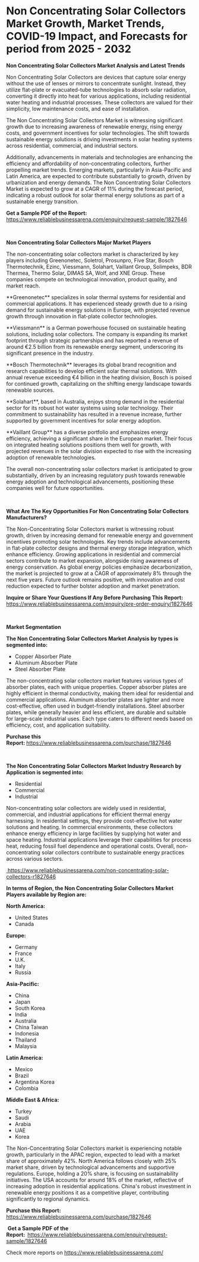<p><h1>Non Concentrating Solar Collectors Market Growth, Market Trends, COVID-19 Impact, and Forecasts for period from 2025 - 2032</h1></p><p><strong>Non Concentrating Solar Collectors Market Analysis and Latest Trends</strong></p>
<p><p>Non Concentrating Solar Collectors are devices that capture solar energy without the use of lenses or mirrors to concentrate sunlight. Instead, they utilize flat-plate or evacuated-tube technologies to absorb solar radiation, converting it directly into heat for various applications, including residential water heating and industrial processes. These collectors are valued for their simplicity, low maintenance costs, and ease of installation.</p><p>The Non Concentrating Solar Collectors Market is witnessing significant growth due to increasing awareness of renewable energy, rising energy costs, and government incentives for solar technologies. The shift towards sustainable energy solutions is driving investments in solar heating systems across residential, commercial, and industrial sectors. </p><p>Additionally, advancements in materials and technologies are enhancing the efficiency and affordability of non-concentrating collectors, further propelling market trends. Emerging markets, particularly in Asia-Pacific and Latin America, are expected to contribute substantially to growth, driven by urbanization and energy demands. The Non Concentrating Solar Collectors Market is expected to grow at a CAGR of 11% during the forecast period, indicating a robust outlook for solar thermal energy solutions as part of a sustainable energy transition.</p></p>
<p><strong>Get a Sample PDF of the Report:&nbsp;</strong> <a href="https://www.reliablebusinessarena.com/enquiry/request-sample/1827646?utm_campaign=2639&utm_medium=2&utm_source=Github&utm_content=ia&utm_term=11042025&utm_id=non-concentrating-solar-collectors">https://www.reliablebusinessarena.com/enquiry/request-sample/1827646</a></p>
<p>&nbsp;</p>
<p><strong>Non Concentrating Solar Collectors Major Market Players</strong></p>
<p><p>The non-concentrating solar collectors market is characterized by key players including Greenonetec, Soletrol, Prosunpro, Five Star, Bosch Thermotechnik, Ezinc, Viessmann, Solahart, Vaillant Group, Solimpeks, BDR Thermea, Thermo Solar, DIMAS SA, Wolf, and XNE Group. These companies compete on technological innovation, product quality, and market reach.</p><p>**Greenonetec** specializes in solar thermal systems for residential and commercial applications. It has experienced steady growth due to a rising demand for sustainable energy solutions in Europe, with projected revenue growth through innovation in flat-plate collector technologies.</p><p>**Viessmann** is a German powerhouse focused on sustainable heating solutions, including solar collectors. The company is expanding its market footprint through strategic partnerships and has reported a revenue of around €2.5 billion from its renewable energy segment, underscoring its significant presence in the industry.</p><p>**Bosch Thermotechnik** leverages its global brand recognition and research capabilities to develop efficient solar thermal solutions. With annual revenue exceeding €4 billion in the heating division, Bosch is poised for continued growth, capitalizing on the shifting energy landscape towards renewable sources.</p><p>**Solahart**, based in Australia, enjoys strong demand in the residential sector for its robust hot water systems using solar technology. Their commitment to sustainability has resulted in a revenue increase, further supported by government incentives for solar energy adoption.</p><p>**Vaillant Group** has a diverse portfolio and emphasizes energy efficiency, achieving a significant share in the European market. Their focus on integrated heating solutions positions them well for growth, with projected revenues in the solar division expected to rise with the increasing adoption of renewable technologies.</p><p>The overall non-concentrating solar collectors market is anticipated to grow substantially, driven by an increasing regulatory push towards renewable energy adoption and technological advancements, positioning these companies well for future opportunities.</p></p>
<p>&nbsp;</p>
<p><strong>What Are The Key Opportunities For Non Concentrating Solar Collectors Manufacturers?</strong></p>
<p><p>The Non-Concentrating Solar Collectors market is witnessing robust growth, driven by increasing demand for renewable energy and government incentives promoting solar technologies. Key trends include advancements in flat-plate collector designs and thermal energy storage integration, which enhance efficiency. Growing applications in residential and commercial sectors contribute to market expansion, alongside rising awareness of energy conservation. As global energy policies emphasize decarbonization, the market is projected to grow at a CAGR of approximately 8% through the next five years. Future outlook remains positive, with innovation and cost reduction expected to further bolster adoption and market penetration.</p></p>
<p><strong>Inquire or Share Your Questions If Any Before Purchasing This Report:</strong> <a href="https://www.reliablebusinessarena.com/enquiry/pre-order-enquiry/1827646?utm_campaign=2639&utm_medium=2&utm_source=Github&utm_content=ia&utm_term=11042025&utm_id=non-concentrating-solar-collectors">https://www.reliablebusinessarena.com/enquiry/pre-order-enquiry/1827646</a></p>
<p>&nbsp;</p>
<p><strong>Market Segmentation</strong></p>
<p><strong>The Non Concentrating Solar Collectors Market Analysis by types is segmented into:</strong></p>
<p><ul><li>Copper Absorber Plate</li><li>Aluminum Absorber Plate</li><li>Steel Absorber Plate</li></ul></p>
<p><p>The non-concentrating solar collectors market features various types of absorber plates, each with unique properties. Copper absorber plates are highly efficient in thermal conductivity, making them ideal for residential and commercial applications. Aluminum absorber plates are lighter and more cost-effective, often used in budget-friendly installations. Steel absorber plates, while generally heavier and less efficient, are durable and suitable for large-scale industrial uses. Each type caters to different needs based on efficiency, cost, and application suitability.</p></p>
<p><strong>Purchase this Report:&nbsp;</strong><a href="https://www.reliablebusinessarena.com/purchase/1827646?utm_campaign=2639&utm_medium=2&utm_source=Github&utm_content=ia&utm_term=11042025&utm_id=non-concentrating-solar-collectors">https://www.reliablebusinessarena.com/purchase/1827646</a></p>
<p>&nbsp;</p>
<p><strong>The Non Concentrating Solar Collectors Market Industry Research by Application is segmented into:</strong></p>
<p><ul><li>Residential</li><li>Commercial</li><li>Industrial</li></ul></p>
<p><p>Non-concentrating solar collectors are widely used in residential, commercial, and industrial applications for efficient thermal energy harnessing. In residential settings, they provide cost-effective hot water solutions and heating. In commercial environments, these collectors enhance energy efficiency in large facilities by supplying hot water and space heating. Industrial applications leverage their capabilities for process heat, reducing fossil fuel dependence and operational costs. Overall, non-concentrating solar collectors contribute to sustainable energy practices across various sectors.</p></p>
<p><a href="https://www.reliablebusinessarena.com/non-concentrating-solar-collectors-r1827646?utm_campaign=2639&utm_medium=2&utm_source=Github&utm_content=ia&utm_term=11042025&utm_id=non-concentrating-solar-collectors">&nbsp;https://www.reliablebusinessarena.com/non-concentrating-solar-collectors-r1827646</a></p>
<p><strong>In terms of Region, the Non Concentrating Solar Collectors Market Players available by Region are:</strong></p>
<p>
    <p> <strong> North America: </strong>
        <ul>
            <li>United States</li>
            <li>Canada</li>
        </ul>
        </p> 
    <p> <strong> Europe: </strong>
        <ul>
            <li>Germany</li>
            <li>France</li>
            <li>U.K.</li>
            <li>Italy</li>
            <li>Russia</li>
        </ul>
        </p> 
    <p> <strong> Asia-Pacific: </strong>
        <ul>
            <li>China</li>
            <li>Japan</li>
            <li>South Korea</li>
            <li>India</li>
            <li>Australia</li>
            <li>China Taiwan</li>
            <li>Indonesia</li>
            <li>Thailand</li>
            <li>Malaysia</li>
        </ul>
        </p> 
    <p> <strong> Latin America: </strong>
        <ul>
            <li>Mexico</li>
            <li>Brazil</li>
            <li>Argentina Korea</li>
            <li>Colombia</li>
        </ul>
        </p> 
    <p> <strong> Middle East & Africa: </strong>
        <ul>
            <li>Turkey</li>
            <li>Saudi</li>
            <li>Arabia</li>
            <li>UAE</li>
            <li>Korea</li>
        </ul>
    </p>
    </p>
<p><p>The Non-Concentrating Solar Collectors market is experiencing notable growth, particularly in the APAC region, expected to lead with a market share of approximately 42%. North America follows closely with 25% market share, driven by technological advancements and supportive regulations. Europe, holding a 20% share, is focusing on sustainability initiatives. The USA accounts for around 18% of the market, reflective of increasing adoption in residential applications. China's robust investment in renewable energy positions it as a competitive player, contributing significantly to regional dynamics.</p></p>
<p><strong>Purchase this Report: </strong><a href="https://www.reliablebusinessarena.com/purchase/1827646?utm_campaign=2639&utm_medium=2&utm_source=Github&utm_content=ia&utm_term=11042025&utm_id=non-concentrating-solar-collectors">https://www.reliablebusinessarena.com/purchase/1827646</a></p>
<p>&nbsp;<strong>Get a Sample PDF of the Report:&nbsp;&nbsp;</strong><a href="https://www.reliablebusinessarena.com/enquiry/request-sample/1827646?utm_campaign=2639&utm_medium=2&utm_source=Github&utm_content=ia&utm_term=11042025&utm_id=non-concentrating-solar-collectors">https://www.reliablebusinessarena.com/enquiry/request-sample/1827646</a></p>
<p><strong></strong></p>
<p>Check more reports on <a href="https://www.reliablebusinessarena.com/?utm_campaign=2639&utm_medium=2&utm_source=Github&utm_content=ia&utm_term=11042025&utm_id=non-concentrating-solar-collectors">https://www.reliablebusinessarena.com/</a></p>